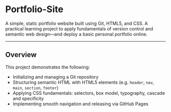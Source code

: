 # Portfolio-Site

A simple, static portfolio website built using Git, HTML5, and CSS. A practical learning project to apply fundamentals of version control and semantic web design—and deploy a basic personal portfolio online.

---

##  Overview

This project demonstrates the following:

- Initializing and managing a Git repository  
- Structuring semantic HTML with HTML5 elements (e.g. `header`, `nav`, `main`, `section`, `footer`)  
- Applying CSS fundamentals: selectors, box model, typography, cascade and specificity  
- Implementing smooth navigation and releasing via GitHub Pages  



